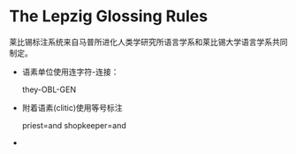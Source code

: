 # The Lepzig Glossing Rules

莱比锡标注系统来自马普所进化人类学研究所语言学系和莱比锡大学语言学系共同制定。

- 语素单位使用连字符-连接：

  they-OBL-GEN

- 附着语素(clitic)使用等号标注

  priest=and shopkeeper=and

- 

